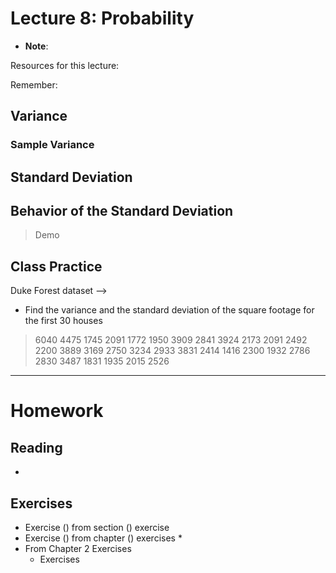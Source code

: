 # Lecture 8: Probability
* __Note__: 

Resources for this lecture:

Remember:

## Variance


### Sample Variance


## Standard Deviation


## Behavior of the Standard Deviation
> Demo

## Class Practice
Duke Forest dataset --> 
* Find the variance and the standard deviation of the square footage for the first 30 houses
> 6040	4475 	1745 	2091 	1772
> 1950	3909	2841	3924	2173
> 2091	2492	2200	3889	3169
> 2750	3234	2933	3831	2414
> 1416	2300	1932	2786	2830
> 3487	1831	1935	2015	2526


-----
# Homework
## Reading
* 

## Exercises
* Exercise () from section () exercise
* Exercise () from chapter () exercises
  * 
* From Chapter 2 Exercises
  * Exercises 